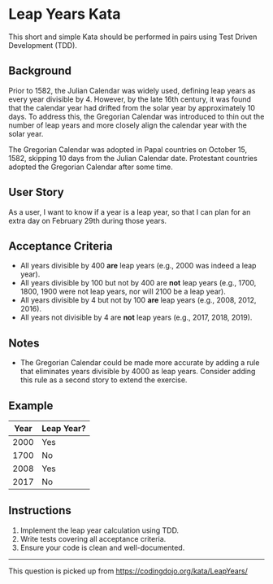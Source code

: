 # Leap Years Kata

This short and simple Kata should be performed in pairs using Test Driven Development (TDD).

## Background

Prior to 1582, the Julian Calendar was widely used, defining leap years as every year divisible by 4. However, by the late 16th century, it was found that the calendar year had drifted from the solar year by approximately 10 days. To address this, the Gregorian Calendar was introduced to thin out the number of leap years and more closely align the calendar year with the solar year. 

The Gregorian Calendar was adopted in Papal countries on October 15, 1582, skipping 10 days from the Julian Calendar date. Protestant countries adopted the Gregorian Calendar after some time.

## User Story

As a user, I want to know if a year is a leap year, so that I can plan for an extra day on February 29th during those years.

## Acceptance Criteria

- All years divisible by 400 **are** leap years (e.g., 2000 was indeed a leap year).
- All years divisible by 100 but not by 400 are **not** leap years (e.g., 1700, 1800, 1900 were not leap years, nor will 2100 be a leap year).
- All years divisible by 4 but not by 100 **are** leap years (e.g., 2008, 2012, 2016).
- All years not divisible by 4 are **not** leap years (e.g., 2017, 2018, 2019).

## Notes

- The Gregorian Calendar could be made more accurate by adding a rule that eliminates years divisible by 4000 as leap years. Consider adding this rule as a second story to extend the exercise.

## Example

| Year  | Leap Year? |
|-------|------------|
| 2000  | Yes        |
| 1700  | No         |
| 2008  | Yes        |
| 2017  | No         |

## Instructions

1. Implement the leap year calculation using TDD.
2. Write tests covering all acceptance criteria.
3. Ensure your code is clean and well-documented.
---------------------------------------------------------------------------------------------------------------------
This question is picked up from 
https://codingdojo.org/kata/LeapYears/
